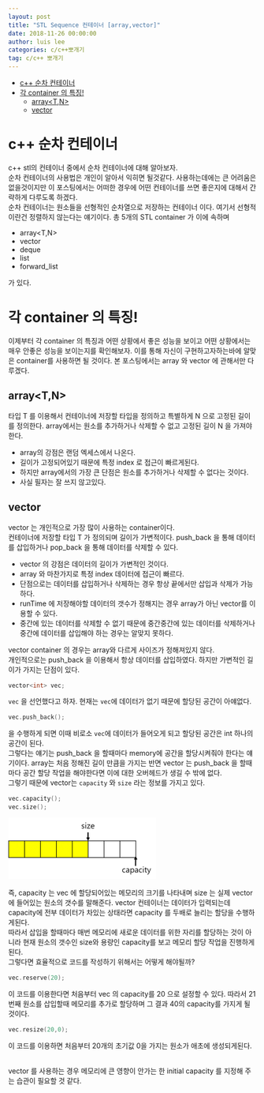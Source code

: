 ```yaml
---
layout: post
title: "STL Sequence 컨테이너 [array,vector]"
date: 2018-11-26 00:00:00
author: luis lee
categories: c/c++뽀개기
tag: c/c++ 뽀개기
---
```


- [c++ 순차 컨테이너](#c-%EC%88%9C%EC%B0%A8-%EC%BB%A8%ED%85%8C%EC%9D%B4%EB%84%88)
- [각 container 의 특징!](#%EA%B0%81-container-%EC%9D%98-%ED%8A%B9%EC%A7%95)
  - [array<T,N>](#arraytn)
  - [vector<T>](#vectort)

# c++ 순차 컨테이너

c++ stl의 컨테이너 중에서 순차 컨테이너에 대해 알아보자.<br>
순차 컨테이너의 사용법은 개인이 알아서 익히면 될것같다. 사용하는데에는 큰 어려움은 없을것이지만 이 포스팅에서는
어떠한 경우에 어떤 컨테이너를 쓰면 좋은지에 대해서 간략하게 다루도록 하겠다.<br>
순차 컨테이너는 원소들을 선형적인 순차열으로 저장하는 컨테이너 이다.
여기서 선형적이란건 정렬하지 않는다는 얘기이다. 총 5개의 STL container 가 이에 속하며

- array<T,N>
- vector<T>
- deque<T>
- list<T>
- forward_list<T>

가 있다.

# 각 container 의 특징!

이제부터 각 container 의 특징과 어떤 상황에서 좋은 성능을 보이고 어떤 상황에서는 매우 안좋은 성능을 보이는지를 확인해보자.
이를 통해 자신이 구현하고자하는바에 알맞은 container를 사용하면 될 것이다.
본 포스팅에서는 array 와 vector 에 관해서만 다루겠다.


## array<T,N>

타입 T 를 이용해서 컨테이너에 저장할 타입을 정의하고 특별하게 N 으로 고정된 길이를 정의한다.
array에서는 원소를 추가하거나 삭제할 수 없고 고정된 길이 N 을 가져야한다.<br>

- array의 강점은 랜덤 엑세스에서 나온다.
- 길이가 고정되어있기 때문에 특정 index 로 접근이 빠르게된다.
- 하지만 array에서의 가장 큰 단점은 원소를 추가하거나 삭제할 수 없다는 것이다.
- 사실 필자는 잘 쓰지 않고있다.

## vector<T>

vector 는 개인적으로 가장 많이 사용하는 container이다. <br>
컨테이너에 저장할 타입 T 가 정의되며 길이가 가변적이다. push_back 을 통해 데이터를 삽입하거나 pop_back 을 통해 데이터를 삭제할 수 있다.

- vector 의 강점은 데이터의 길이가 가변적인 것이다.
- array 와 마찬가지로 특정 index 데이터에 접근이 빠르다.
- 단점으로는 데이터를 삽입하거나 삭제하는 경우 항상 끝에서만 삽입과 삭제가 가능하다.
- runTime 에 저장해야할 데이터의 갯수가 정해지는 경우 array가 아닌 vector를 이용할 수 있다.
- 중간에 있는 데이터를 삭제할 수 없기 때문에 중간중간에 있는 데이터를 삭제하거나 중간에 데이터를 삽입해야 하는 경우는 알맞지 못하다.

vector container 의 경우는 array와 다르게 사이즈가 정해져있지 않다.<br>
개인적으로는 push_back 을 이용해서 항상 데이터를 삽입하였다. 하지만 가변적인 길이가 가지는 단점이 있다.<br>

```c
vector<int> vec;
```

`vec` 을 선언했다고 하자. 현재는 `vec`에 데이터가 없기 때문에 할당된 공간이 아얘없다.

```c
vec.push_back();
```

을 수행하게 되면 이때 비로소 `vec`에 데이터가 들어오게 되고 할당된 공간은 int 하나의 공간이 된다.
<br>
그렇다는 얘기는 push_back 을 할때마다 memory에 공간을 할당시켜줘야 한다는 얘기이다. array는 처음 정해진 길이 만큼을 가지는 반면
vector 는 push_back 을 할때마다 공간 할당 작업을 해야한다면 이에 대한 오버헤드가 생길 수 밖에 없다.
<br>
그렇기 때문에 vector는 `capacity` 와 `size` 라는 정보를 가지고 있다.

```c
vec.capacity();
vec.size();
```

![](./img/cap_size.png)

즉, capacity 는 vec 에 할당되어있는 메모리의 크기를 나타내며 size 는 실제 vector 에 들어있는 원소의 갯수를 말해준다.
vector 컨테이너는 데이터가 입력되는데 capacity에 전부 데이터가 차있는 상태라면 capacity 를 두배로 늘리는 할당을 수행하게된다.
<br>
따라서 삽입을 할때마다 매번 메모리에 새로운 데이터를 위한 자리를 할당하는 것이 아니라 현재 원소의 갯수인 size와 용량인 capacity를 보고
메모리 할당 작업을 진행하게 된다.
<br>그렇다면 효율적으로 코드를 작성하기 위해서는 어떻게 해야될까?

```c
vec.reserve(20);
```

이 코드를 이용한다면 처음부터 vec 의 capacity를 20 으로 설정할 수 있다.
따라서 21번째 원소를 삽입할때 메모리를 추가로 할당하며 그 결과 40의 capacity를 가지게 될 것이다.

```c
vec.resize(20,0);
```

이 코드를 이용하면 처음부터 20개의 초기값 0을 가지는 원소가 애초에 생성되게된다.

<br>
vector 를 사용하는 경우 메모리에 큰 영향이 안가는 한 initial capacity 를 지정해 주는 습관이 필요할 것 같다.

